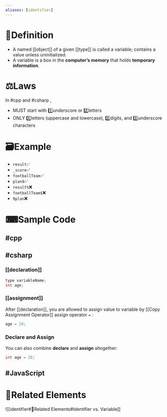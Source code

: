 ```yaml
---
aliases: [identifier]
---
```


# 📝Definition
- A named [[object]] of a given [[type]] is called a variable; contains a value unless uninitialized.
- A variable is a box in the **computer’s memory** that holds **temporary information**.


# ⚖Laws
In #cpp and #csharp ,
- MUST start with 1️⃣underscore or 2️⃣letters
- ONLY 1️⃣letters (uppercase and lowercase), 2️⃣digits, and 3️⃣underscore characters


# 🗃Example
- `result`✅
- `_score`✅
- `footballTeam`✅
- `plan9`✅
- `result%`❌
- `footballTeam$`❌
- `9plan`❌


# ⌨Sample Code
## #cpp 


## #csharp 
### [[declaration]]
```c#
type variableName;
int age;
```

### [[assignment]]
After [[declaration]], you are allowed to assign value to variable by [[Copy Assignment Operator]] assign operator `=`   :

```c#
age = 28;
```

### Declare and Assign
You can also combine **declare** and **assign** altogether:

```c#
int age = 28;
```


## #JavaScript 


# 🧬Related Elements
![[identifier#🧬Related Elements#Identifier vs. Variable]]
